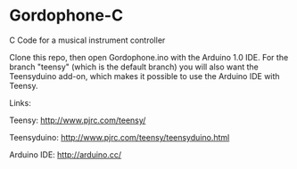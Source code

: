 Gordophone-C
============

C Code for a musical instrument controller

Clone this repo, then open Gordophone.ino with the Arduino 1.0 IDE. For the branch
"teensy" (which is the default branch) you will also want the Teensyduino add-on,
which makes it possible to use the Arduino IDE with Teensy.

Links:

Teensy: http://www.pjrc.com/teensy/

Teensyduino: http://www.pjrc.com/teensy/teensyduino.html

Arduino IDE: http://arduino.cc/
